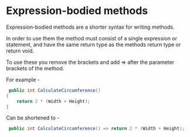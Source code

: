 # Expression-bodied methods

Expression-bodied methods are a shorter syntax for writing methods.

In order to use them the method must consist of a single expression or statement, and have the same return type
as the methods return type or return void.

To use these you remove the brackets and add => after the parameter brackets of the method.

For example -
```C#
 public int CalculateCircumference()
{
    return 2 * (Width + Height);
}
```

Can be shortened to -
```C#
 public int CalculateCircumference() => return 2 * (Width + Height);
```